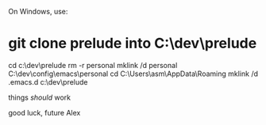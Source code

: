 On Windows, use:

# git clone prelude into C:\dev\prelude
cd c:\dev\prelude
rm -r personal
mklink /d personal C:\dev\config\emacs\personal
cd C:\Users\asm\AppData\Roaming
mklink /d .emacs.d c:\dev\prelude

things _should_ work

good luck, future Alex
